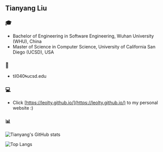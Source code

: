 ## Tianyang Liu

### 🎓 
- Bachelor of Engineering in Software Engineering, Wuhan University (WHU), China   
- Master of Science in Computer Science, University of California San Diego (UCSD), USA

### 📧
- til040🌀ucsd.edu

### 💻
- Click [https://leolty.github.io/](https://leolty.github.io/) to my personal website :)

### 📊

![Tianyang's GitHub stats](https://github-readme-stats-two-rho-42.vercel.app/api?username=Leolty&show_icons=true&hide_rank=true&include_all_commits=true&count_private=true&&card_width=350)

![Top Langs](https://github-readme-stats-two-rho-42.vercel.app/api/top-langs/?username=Leolty&count_private=true&langs_count=9&layout=compact&size_weight=1&count_weight=0&custom_title=Most%20Used%20Languages&&card_width=350)
